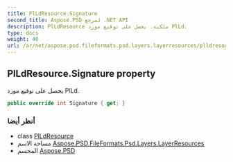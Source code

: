 ```yaml
---
title: PlLdResource.Signature
second_title: Aspose.PSD لمرجع .NET API
description: PlLdResource ملكية. يحصل على توقيع مورد PlLd.
type: docs
weight: 40
url: /ar/net/aspose.psd.fileformats.psd.layers.layerresources/plldresource/signature/
---
```

## PlLdResource.Signature property

يحصل على توقيع مورد PlLd.

```csharp
public override int Signature { get; }
```

### أنظر أيضا

* class [PlLdResource](../)
* مساحة الاسم [Aspose.PSD.FileFormats.Psd.Layers.LayerResources](../../plldresource/)
* المجسم [Aspose.PSD](../../../)


